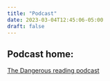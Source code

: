 ```yaml
---
title: "Podcast"
date: 2023-03-04T12:45:06-05:00
draft: false
---
```


## Podcast home: 
[The Dangerous reading podcast](https://rumble.com/c/c-2464730)
